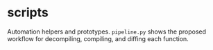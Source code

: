 # scripts

Automation helpers and prototypes. `pipeline.py` shows the proposed workflow for decompiling, compiling, and diffing each function.
